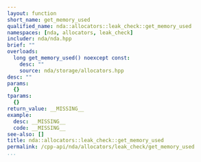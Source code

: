 ```yaml
---
layout: function
short_name: get_memory_used
qualified_name: nda::allocators::leak_check::get_memory_used
namespaces: [nda, allocators, leak_check]
includer: nda/nda.hpp
brief: ""
overloads:
  long get_memory_used() noexcept const:
    desc: ""
    source: nda/storage/allocators.hpp
desc: ""
params:
  {}
tparams:
  {}
return_value: __MISSING__
example:
  desc: __MISSING__
  code: __MISSING__
see-also: []
title: nda::allocators::leak_check::get_memory_used
permalink: /cpp-api/nda/allocators/leak_check/get_memory_used
...
```


